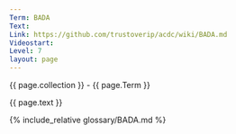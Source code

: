 ```yaml
---
Term: BADA
Text: 
Link: https://github.com/trustoverip/acdc/wiki/BADA.md
Videostart: 
Level: 7
layout: page
---
```


{{ page.collection }} - {{ page.Term }}

   {{ page.text }}

{% include_relative glossary/BADA.md %}
